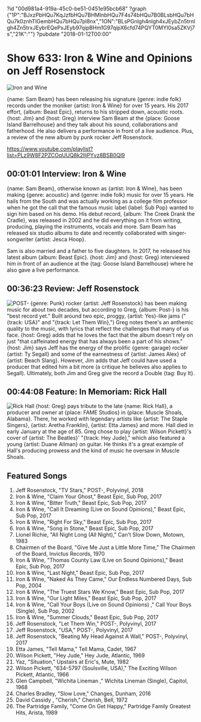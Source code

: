 ?id "00d981a4-919a-45c0-be51-0451e95bcb68"
?graph {"1P":"BJxzPbHQu7KqJzfbHQu7BHMInbHQu7F4s74bHQu7B0BLsbHQu7bHQu7k0znhTIGembHQu7bHQu7pl8nx","1ON":"BLsPGnlgh4nlgh4xJEybZn5trnlgh4Zn5trxJEybrEQePxJEyb97qipBHm1G97qipX6cfd74PQYT0MYI0sa5ZKVj7s","21K":""}
?pubdate "2018-01-12T00:00"

# Show 633: Iron & Wine and Opinions on Jeff Rosenstock

![Iron and Wine](https://static.soundopinions.org/images/2018/ironandwine633_web.jpg)

{name: Sam Beam} has been releasing his signature {genre: indie folk} records under the moniker {artist: Iron & Wine} for over 15 years. His 2017 effort, {album: Beast Epic}, returns to his stripped down, acoustic roots. {host: Jim} and {host: Greg} interview Sam Beam at the {place: Goose Island Barrelhouse} and they talk about his sound, collaborations and fatherhood. He also delivers a performance in front of a live audience. Plus, a review of the new album by punk rocker Jeff Rosenstock.

https://www.youtube.com/playlist?list=PLz9W8F2PZCOqUUQ8k2lljPYvz8BSB0Ql9

## 00:01:01 Interview: Iron & Wine
{name: Sam Beam}, otherwise known as {artist: Iron & Wine}, has been making {genre: acoustic} and {genre: indie folk} music for over 15 years. He hails from the South and was actually working as a college film professor when he got the call that the famous music label {label: Sub Pop} wanted to sign him based on his demo. His debut record, {album: The Creek Drank the Cradle}, was released in 2002 and he did everything on it from writing, producing, playing the instruments, vocals and more. Sam Beam has released six studio albums to date and recently collaborated with singer-songwriter {artist: Jesca Hoop}.

Sam is also married and a father to five daughters. In 2017, he released his latest album {album: Beast Epic}. {host: Jim} and {host: Greg} interviewed him in front of an audience at the {tag: Goose Island Barrelhouse} where he also gave a live performance. 


## 00:36:23 Review: Jeff Rosenstock
![POST-](https://static.soundopinions.org/assets/633/1ON0.jpg)
{genre: Punk} rocker {artist: Jeff Rosenstock} has been making music for about two decades, but according to Greg, {album: Post-} is his "best record yet." Built around two epic, proggy, {artist: Yes}-like jams ("{track: USA}" and "{track: Let Them Win},") Greg notes there's an anthemic quality to the music, with lyrics that reflect the challenges that many of us face. {host: Greg} adds that he loves the fact that the album doesn't rely on just "that caffeinated energy that has always been a part of his shows." {host: Jim} says Jeff has the energy of the prolific {genre: garage} rocker {artist: Ty Segall} and some of the earnestness of {artist: James Alex} of {artist: Beach Slang}. However, Jim adds that Jeff could have used a producer that edited him a bit more (a critique he believes also applies to Segall). Ultimately, both Jim and Greg give the record a Double {tag: Buy It}. 


## 00:44:08 Feature: In Memoriam: Rick Hall
![Rick Hall](https://static.soundopinions.org/assets/633/21K0.jpg)
{host: Greg} pays tribute to the late {name: Rick Hall}, a producer and owner at {place: FAME Studios} in {place: Muscle Shoals, Alabama}. There, he worked with legendary artists like {artist: The Staple Singers}, {artist: Aretha Franklin}, {artist: Etta James} and more. Hall died in early January at the age of 85. Greg chose to play {artist: Wilson Pickett}'s cover of {artist: The Beatles}' "{track: Hey Jude}," which also featured a young {artist: Duane Allman} on guitar. He thinks it's a great example of Hall's producing prowess and the kind of music he oversaw in Muscle Shoals. 


## Featured Songs
1. Jeff Rosenstock, "TV Stars," POST-, Polyvinyl, 2018
1. Iron & Wine, "Claim Your Ghost," Beast Epic, Sub Pop, 2017
1. Iron & Wine, "Bitter Truth," Beast Epic, Sub Pop, 2017
1. Iron & Wine, "Call It Dreaming (Live on Sound Opinions)," Beast Epic, Sub Pop, 2017
1. Iron & Wine, "Right For Sky," Beast Epic, Sub Pop, 2017
1. Iron & Wine, "Song in Stone," Beast Epic, Sub Pop, 2017
1. Lionel Richie, "All Night Long (All Night)," Can't Slow Down, Motown, 1983
1. Chairmen of the Board, "Give Me Just a Little More Time," The Chairmen of the Board, Invictus Records, 1970
1. Iron & Wine, "Thomas County Law (Live on Sound Opinions)," Beast Epic, Sub Pop, 2017
1. Iron & Wine, "Last Night," Beast Epic, Sub Pop, 2017
1. Iron & Wine, "Naked As They Came," Our Endless Numbered Days, Sub Pop, 2004
1. Iron & Wine, "The Truest Stars We Know," Beast Epic, Sub Pop, 2017
1. Iron & Wine, "Our Light Miles," Beast Epic, Sub Pop, 2017
1. Iron & Wine, "Call Your Boys (Live on Sound Opinions) ," Call Your Boys (Single), Sub Pop, 2002
1. Iron & Wine, "Summer Clouds," Beast Epic, Sub Pop, 2017
1. Jeff Rosenstock, "Let Them Win," POST-, Polyvinyl, 2017
1. Jeff Rosenstock, "USA," POST-, Polyvinyl, 2017
1. Jeff Rosenstock, "Beating My Head Against A Wall," POST-, Polyvinyl, 2017
1. Etta James, "Tell Mama," Tell Mama, Cadet, 1967
1. Wilson Pickett, "Hey Jude," Hey Jude, Atlantic, 1969
1. Yaz, "Situation," Upstairs at Eric's, Mute, 1982
1. Wilson Pickett, "634-5797 (Soulsville, USA)," The Exciting Wilson Pickett, Atlantic, 1966
1. Glen Campbell, "Wichita Lineman ," Wichita Lineman (Single), Capitol, 1968
1. Charles Bradley, "Slow Love," Changes, Dunham, 2016
1. David Cassidy , "Cherish," Cherish, Bell, 1972
1. The Partridge Family, "Come On Get Happy," Partridge Family Greatest Hits, Arista, 1989
